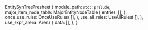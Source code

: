 EntitySynTreePresheet {
    module_path: `std::prelude`,
    major_item_node_table: MajorEntityNodeTable {
        entries: [],
    },
    once_use_rules: OnceUseRules(
        [],
    ),
    use_all_rules: UseAllRules(
        [],
    ),
    use_expr_arena: Arena {
        data: [],
    },
}